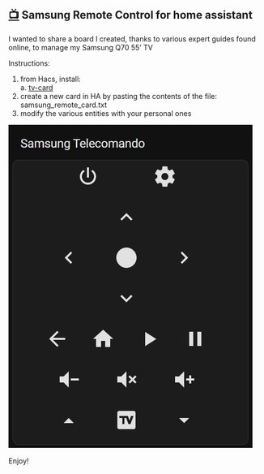 <h2><span style="text-decoration: underline;"><strong>📺</strong></span> Samsung Remote Control for home assistant</h2>
<p dir="auto">I wanted to share a board I created, thanks to various expert guides found online, to manage my Samsung Q70 55&rsquo; TV</p>
<p dir="auto">Instructions:</p>
<ol dir="auto">
<li>from Hacs, install:<br />a. <a title="tv-card" href="https://github.com/usernein/tv-card" target="_blank">tv-card</a></li>
<li>create a new card in HA by pasting the contents of the file: samsung_remote_card.txt</li>
<li>modify the various entities with your personal ones</li>
</ol>
<p><img src="https://github.com/Simonz82/ha_tv_samsung/blob/main/example/samsung_remote_control.jpg" alt="samsung_remote_control" /></p>
<p dir="auto">Enjoy!</p>
